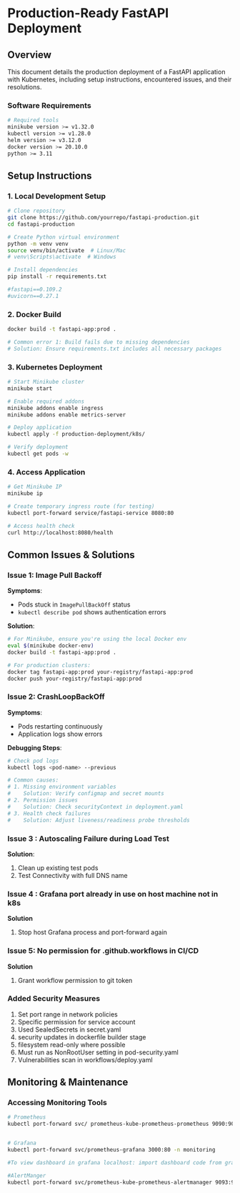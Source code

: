 # Production-Ready FastAPI Deployment

## Overview
This document details the production deployment of a FastAPI application with Kubernetes, including setup instructions, encountered issues, and their resolutions.
 

### Software Requirements
```bash
# Required tools
minikube version >= v1.32.0
kubectl version >= v1.28.0
helm version >= v3.12.0
docker version >= 20.10.0
python >= 3.11
````

## Setup Instructions

### 1. Local Development Setup

```bash
# Clone repository
git clone https://github.com/yourrepo/fastapi-production.git
cd fastapi-production

# Create Python virtual environment
python -m venv venv
source venv/bin/activate  # Linux/Mac
# venv\Scripts\activate  # Windows

# Install dependencies
pip install -r requirements.txt

#fastapi==0.109.2
#uvicorn==0.27.1
```

### 2. Docker Build

```bash
docker build -t fastapi-app:prod .

# Common error 1: Build fails due to missing dependencies
# Solution: Ensure requirements.txt includes all necessary packages

```

### 3. Kubernetes Deployment

```bash
# Start Minikube cluster
minikube start 

# Enable required addons
minikube addons enable ingress
minikube addons enable metrics-server

# Deploy application
kubectl apply -f production-deployment/k8s/

# Verify deployment
kubectl get pods -w
```

### 4. Access Application

```bash
# Get Minikube IP
minikube ip

# Create temporary ingress route (for testing)
kubectl port-forward service/fastapi-service 8080:80

# Access health check
curl http://localhost:8080/health
```


## Common Issues & Solutions

### Issue 1: Image Pull Backoff

**Symptoms**:

* Pods stuck in `ImagePullBackOff` status
* `kubectl describe pod` shows authentication errors

**Solution**:

```bash
# For Minikube, ensure you're using the local Docker env
eval $(minikube docker-env)
docker build -t fastapi-app:prod .

# For production clusters:
docker tag fastapi-app:prod your-registry/fastapi-app:prod
docker push your-registry/fastapi-app:prod
```

### Issue 2: CrashLoopBackOff

**Symptoms**:

* Pods restarting continuously
* Application logs show errors

**Debugging Steps**:

```bash
# Check pod logs
kubectl logs <pod-name> --previous

# Common causes:
# 1. Missing environment variables
#    Solution: Verify configmap and secret mounts
# 2. Permission issues
#    Solution: Check securityContext in deployment.yaml
# 3. Health check failures
#    Solution: Adjust liveness/readiness probe thresholds
```

### Issue 3 : Autoscaling Failure during Load Test


**Solution**:

1. Clean up existing test pods
2. Test Connectivity with full DNS name



### Issue 4 : Grafana port already in use on host machine not in k8s

**Solution**
1. Stop host Grafana process and port-forward again


### Issue 5: No permission for .github.workflows in CI/CD

**Solution**
1. Grant workflow permission to git token



### Added Security Measures
1. Set port range in network policies
2. Specific permission for service account
3. Used SealedSecrets in secret.yaml 
4. security updates in dockerfile builder stage
5. filesystem read-only where possible 
6. Must run as NonRootUser setting in pod-security.yaml 
7. Vulnerabilities scan in workflows/deploy.yaml


## Monitoring & Maintenance

### Accessing Monitoring Tools

```bash
# Prometheus
kubectl port-forward svc/ prometheus-kube-prometheus-prometheus 9090:9090 -n monitoring


# Grafana
kubectl port-forward svc/prometheus-grafana 3000:80 -n monitoring

#To view dashboard in grafana localhost: import dashboard code from grafana-dashboard.json and set Prometheus data source to prometheus. Click Import

#AlertManger
kubectl port-forward svc/prometheus-kube-prometheus-alertmanager 9093:9093 -n monitoring

```
